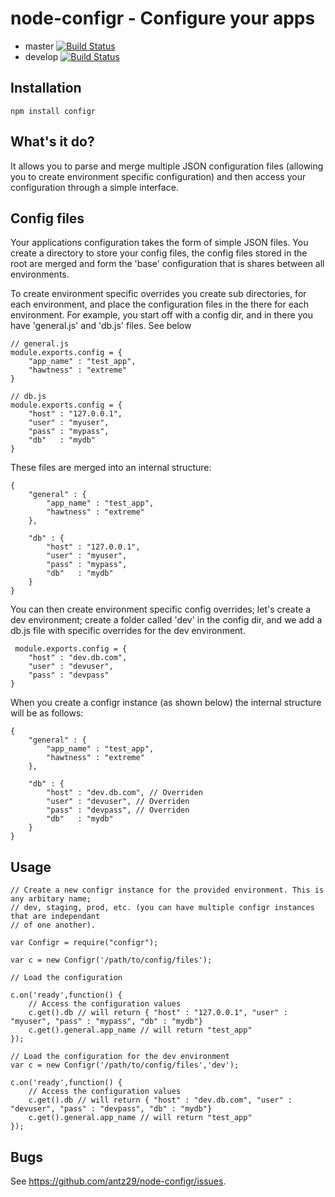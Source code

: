 # node-configr - Configure your apps

* master [![Build Status](https://secure.travis-ci.org/antz29/node-configr.png?branch=master)](http://travis-ci.org/antz29/node-configr)
* develop [![Build Status](https://secure.travis-ci.org/antz29/node-configr.png?branch=develop)](http://travis-ci.org/antz29/node-configr)

## Installation

    npm install configr

## What's it do?

It allows you to parse and merge multiple JSON configuration files (allowing 
you to create environment specific configuration) and then access your configuration
through a simple interface.

## Config files

Your applications configuration takes the form of simple JSON files. You create a directory
to store your config files, the config files stored in the root are merged and form the 'base'
configuration that is shares between all environments.

To create environment specific overrides you create sub directories, for each environment, and
place the configuration files in the there for each environment. For example, you start off with a
config dir, and in there you have 'general.js' and 'db.js' files. See below

    // general.js
    module.exports.config = {
        "app_name" : "test_app",
        "hawtness" : "extreme"
    }

    // db.js
    module.exports.config = {
        "host" : "127.0.0.1",
        "user" : "myuser",
        "pass" : "mypass",
        "db"   : "mydb"
    }

These files are merged into an internal structure:

    {
        "general" : {
            "app_name" : "test_app",
            "hawtness" : "extreme"
        },

        "db" : {
            "host" : "127.0.0.1",
            "user" : "myuser",
            "pass" : "mypass",
            "db"   : "mydb"
        }
    }

You can then create environment specific config overrides; let's create a dev environment; create 
a folder called 'dev' in the config dir, and we add a db.js file with specific overrides for 
the dev environment. 

     module.exports.config = {
        "host" : "dev.db.com",
        "user" : "devuser",
        "pass" : "devpass"
    }

When you create a configr instance (as shown below) the internal structure will be as follows:

    {
        "general" : {
            "app_name" : "test_app",
            "hawtness" : "extreme"
        },

        "db" : {
            "host" : "dev.db.com", // Overriden
            "user" : "devuser", // Overriden
            "pass" : "devpass", // Overriden
            "db"   : "mydb"
        }
    }

## Usage

    // Create a new configr instance for the provided environment. This is any arbitary name; 
    // dev, staging, prod, etc. (you can have multiple configr instances that are independant 
    // of one another).

    var Configr = require("configr");

    var c = new Configr('/path/to/config/files');
	
    // Load the configuration

    c.on('ready',function() {
        // Access the configuration values
        c.get().db // will return { "host" : "127.0.0.1", "user" : "myuser", "pass" : "mypass", "db" : "mydb"}
        c.get().general.app_name // will return "test_app"
    });

    // Load the configuration for the dev environment
    var c = new Configr('/path/to/config/files','dev');

    c.on('ready',function() {
        // Access the configuration values
        c.get().db // will return { "host" : "dev.db.com", "user" : "devuser", "pass" : "devpass", "db" : "mydb"}
        c.get().general.app_name // will return "test_app"
    });


## Bugs

See <https://github.com/antz29/node-configr/issues>.

